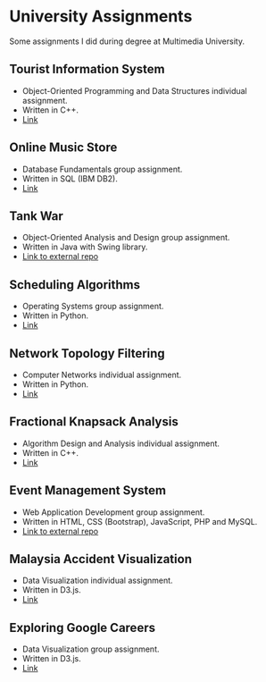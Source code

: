 # University Assignments
Some assignments I did during degree at Multimedia University.

## Tourist Information System 
* Object-Oriented Programming and Data Structures individual assignment. 
* Written in C++.
* [Link](https://github.com/JohnKhor/university-assignments/tree/master/Tourist%20Information%20System) 

## Online Music Store 
* Database Fundamentals group assignment. 
* Written in SQL (IBM DB2).
* [Link](https://github.com/JohnKhor/university-assignments/tree/master/Online%20Music%20Store)

## Tank War
* Object-Oriented Analysis and Design group assignment. 
* Written in Java with Swing library.
* [Link to external repo](https://github.com/OOAD-Binary/Tank-War)

## Scheduling Algorithms 
* Operating Systems group assignment. 
* Written in Python.
* [Link](https://github.com/JohnKhor/university-assignments/tree/master/Scheduling%20Algorithms)

## Network Topology Filtering 
* Computer Networks individual assignment. 
* Written in Python.
* [Link](https://github.com/JohnKhor/university-assignments/tree/master/Network%20Topology%20Filtering)

## Fractional Knapsack Analysis 
* Algorithm Design and Analysis individual assignment. 
* Written in C++.
* [Link](https://github.com/JohnKhor/university-assignments/tree/master/Fractional%20Knapsack%20Analysis)

## Event Management System 
* Web Application Development group assignment. 
* Written in HTML, CSS (Bootstrap), JavaScript, PHP and MySQL.
* [Link to external repo](https://github.com/EventWeb/EventWeb)

## Malaysia Accident Visualization 
* Data Visualization individual assignment. 
* Written in D3.js.
* [Link](https://github.com/JohnKhor/university-assignments/tree/master/Malaysia%20Accident%20Visualization)

## Exploring Google Careers 
* Data Visualization group assignment. 
* Written in D3.js.
* [Link](https://github.com/JohnKhor/university-assignments/tree/master/Exploring%20Google%20Careers)
